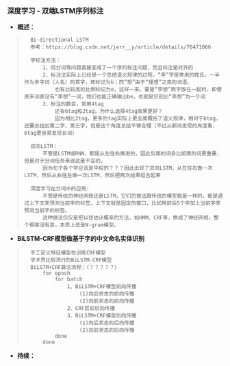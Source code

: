 ### 深度学习 - 双端LSTM序列标注
- **概述**：
>       Bi-directional LSTM
>       参考：https://blog.csdn.net/jerr__y/article/details/70471066
>
>       字标注方法：
>           1、将分词等问题直接变成了一个序列标注问题，而且标注是对齐的
>           2、标注法实际上已经是一个总结语义规律的过程，“李”字是常用的姓氏，一半作为多字词（人名）的首字，即标记为b；而“想”由于“理想”之类的词语，
>               也有比较高的比例标记为e，这样一来，要是“李想”两字放在一起时，即便原来词表没有“李想”一词，我们也能正确输出be，也就是识别出“李想”为一个词
>           3、标注的数目，常用4tag
>               还有6tag和2tag，为什么选择4tag效果更好？
>               因为相比2tag，更多的tag实际上更全面概括了语义规律，相对于6tag，还要总结出第二字、第三字，但是这个角度总结不够合理（不过从新词发现的角度看，6tag更容易发现长词）
>
>       双向LSTM：
>           不管是LSTM或RNN，都是从左往右推进的，因此后面的词会比前面的词更重要，但是对于分词任务来说这是不妥的，
>           因为句子各个字应该是平权的？？？因此出现了双向LSTM，从左往右做一次LSTM，然后从右往左做一次LSTM，然后把两次结果组合起来
>
>       深度学习在分词中的应用:
>           不管是传统的神经网络还是LSTM，它们的做法跟传统的模型都是一样的，都是通过上下文来预测当前字的标签，上下文就是固定的窗口，比如用前后5个字加上当前字来预测当前字的标签。
>           这种做法仅仅是把以往估计概率的方法，如HMM、CRF等，换成了神经网络，整个框架没有变，本质上还是N-gram模型。
>
>
>

- **BiLSTM-CRF模型做基于字的中文命名实体识别**
>       手工定义特征模型在训练CRF模型
>       学术界比较流行的BiLSTM-CRF模型
>       BiLSTM+CRF算法流程：（？？？？？）
>           for epoch
>               for batch
>                   1、BiLSTM+CRF模型前向传播
>                       (1)向后状态的前向传播
>                       (2)向前状态的前向传播
>                   2、CRF层前后向传播
>                   3、BiLSTM+CRF模型后向传播
>                       (1)向后状态的后向传播
>                       (2)向前状态的后向传播
>               done
>           done
>
>
>
>
>
>
>
>
>
>
>
>
>
>
>
>
>
>
>
>

- **待续：**
>
>
>
>
>
>
>
>
>
>
>
>
>
>
>
>
>
>
>
>
>
>
